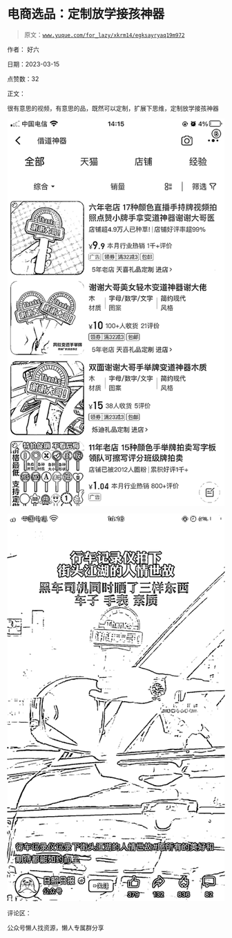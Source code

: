 # 电商选品：定制放学接孩神器

> 原文：[`www.yuque.com/for_lazy/xkrm14/egksayryaq19m972`](https://www.yuque.com/for_lazy/xkrm14/egksayryaq19m972)

作者： 好六

日期：2023-03-15

点赞数：32

正文：

很有意思的视频，有意思的品，既然可以定制，扩展下思维，定制放学接孩神器

![](img/0471f53cea54530e97eef353cb76c687.png)

![](img/a6a3c827786b532b1a1c98d987e0681d.png)

评论区：

公众号懒人找资源，懒人专属群分享

